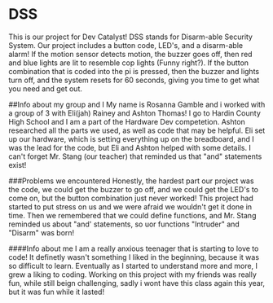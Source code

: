# DSS
This is our project for Dev Catalyst! DSS stands for Disarm-able Security System. Our project includes a button code, LED's, and a disarm-able alarm! If the motion sensor detects motion, the buzzer goes off, then red and blue lights are lit to resemble cop lights (Funny right?). If the button combination that is coded into the pi is pressed, then the buzzer and lights turn off, and the system resets for 60 seconds, giving you time to get what you need and get out.

##Info about my group and I
My name is Rosanna Gamble and i worked with a group of 3 with Eli(jah) Rainey and Ashton Thomas!
I go to Hardin County High School and I am a part of the Hardware Dev competetion.
Ashton researched all the parts we used, as well as code that may be helpful. Eli set up our hardware, which is setting everything up on the breadboard, and I was the lead for the code, but Eli and Ashton helped with some details. I can't forget Mr. Stang (our teacher) that reminded us that "and" statements exist!

###Problems we encountered
Honestly, the hardest part our project was the code, we could get the buzzer to go off, and we could get the LED's to come on, but the button combination just never worked! This project had started to put stress on us and we were afraid we wouldn't get it done in time. Then we remembered that we could define functions, and Mr. Stang reminded us about "and' statements, so uor functions "Intruder" and "Disarm" was born!

####Info about me
I am a really anxious teenager that is starting to love to code! It definetly wasn't something I liked in the beginning, because it was so difficult to learn. Eventually as I started to understand more and more, I grew a liking to coding. Working on this project with my friends was really fun, while still beign challenging, sadly i wont have this class again this year, but it was fun while it lasted!


